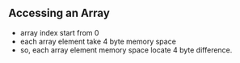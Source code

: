 ## Accessing an Array

- array index start from 0
- each array element take 4 byte memory space
- so, each array element memory space locate 4 byte difference.
